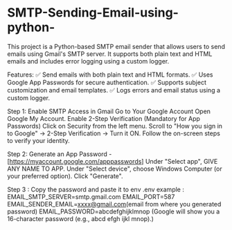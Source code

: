# SMTP-Sending-Email-using-python-
This project is a Python-based SMTP email sender that allows users to send emails using Gmail's SMTP server. It supports both plain text and HTML emails and includes error logging using a custom logger.

Features:
✅ Send emails with both plain text and HTML formats.
✅ Uses Google App Passwords for secure authentication.
✅ Supports subject customization and email templates.
✅ Logs errors and email status using a custom logger.

Step 1: Enable SMTP Access in Gmail
Go to Your Google Account
Open Google My Account.
Enable 2-Step Verification (Mandatory for App Passwords)
Click on Security from the left menu.
Scroll to "How you sign in to Google" → 2-Step Verification → Turn it ON.
Follow the on-screen steps to verify your identity.

Step 2: Generate an App Password - [https://myaccount.google.com/apppasswords]
Under "Select app", GIVE ANY NAME TO APP.
Under "Select device", choose Windows Computer (or your preferred option).
Click "Generate".

Step 3 : Copy the password and paste it to env 
.env example :
EMAIL_SMTP_SERVER=smtp.gmail.com
EMAIL_PORT=587
EMAIL_SENDER_EMAIL=xxxx@gmail.com(email from where you generated password)
EMAIL_PASSWORD=abcdefghijklmnop (Google will show you a 16-character password (e.g., abcd efgh ijkl mnop).)

